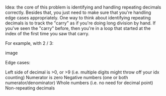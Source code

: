 Idea: the core of this problem is identifying and handling repeating decimals correctly. Besides that, you just need to make sure that you're handling edge cases appropriately. One way to think about identifying repeating decimals is to track the "carry" as if you're doing long division by hand. If you've seen the "carry" before, then you're in a loop that started at the index of the first time you saw that carry.

For example, with 2 / 3:

image

Edge cases:

Left side of decimal is >0, or >9 (i.e. multiple digits might throw off your idx counting)
Numerator is zero
Negative numbers (one or both numerator/denominator)
Whole numbers (i.e. no need for decimal point)
Non-repeating decimals